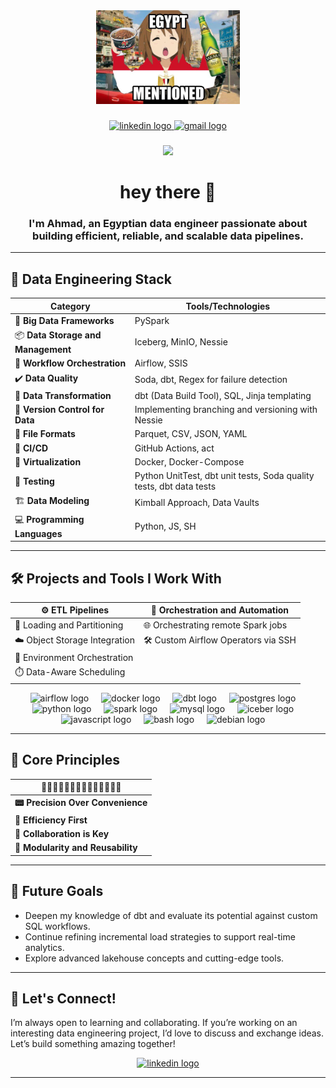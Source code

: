 <div align="center">
  <img height="150" src="https://github.com/ahmadMuhammadGd/ahmadmuhammadGd/blob/main/imgs/0f7c352a-8bba-4fb7-a739-3a091ca685af.jpeg"  />
</div>

###

<div align="center">
  <a href="https://www.linkedin.com/in/ahmadmuhammadgd/" target="_blank">
    <img src="https://img.shields.io/static/v1?message=LinkedIn&logo=linkedin&label=&color=0077B5&logoColor=white&labelColor=&style=for-the-badge" height="25" alt="linkedin logo"  />
  </a>
  <a href="ahmadmuhammadgd@gmail.com" target="_blank">
    <img src="https://img.shields.io/static/v1?message=Gmail&logo=gmail&label=&color=D14836&logoColor=white&labelColor=&style=for-the-badge" height="25" alt="gmail logo"  />
  </a>
</div>

###

<div align="center">
  <img src="https://visitor-badge.laobi.icu/badge?page_id=ahmadMuhammadGd.ahmadMuhammadGd&"  />
</div>

###
<div>
  <h1 align="center">hey there 👋</h1>

  
  <h3 align="center">
    I'm Ahmad, an Egyptian data engineer passionate about building efficient, reliable, and scalable data pipelines.
  </h3>

</div>

---

## 💼 Data Engineering Stack  

| Category                            | Tools/Technologies                                                  |  
|-------------------------------------|---------------------------------------------------------------------|  
| 🚀 **Big Data Frameworks**          | PySpark                                                             |  
| 📦 **Data Storage and Management**  | Iceberg, MinIO, Nessie                                              |  
| 🔄 **Workflow Orchestration**       | Airflow, SSIS                                                       |  
| ✔️  **Data Quality**                 | Soda, dbt, Regex for failure detection                              |  
| 🔧 **Data Transformation**          | dbt (Data Build Tool), SQL, Jinja templating                        |  
| 🔗 **Version Control for Data**     | Implementing branching and versioning with Nessie                   |  
| 📄 **File Formats**                 | Parquet, CSV, JSON, YAML                                            |  
| 🔁 **CI/CD**                        | GitHub Actions, act                                                 |  
| 🐳 **Virtualization**               | Docker, Docker-Compose                                              |  
| 🧪 **Testing**                      | Python UnitTest, dbt unit tests, Soda quality tests, dbt data tests |  
| 🏗️ **Data Modeling**                | Kimball Approach, Data Vaults                                       |  
| 💻 **Programming Languages**        | Python, JS, SH                                                      |  

---

## 🛠️ Projects and Tools I Work With  

| ⚙️ ETL Pipelines                      |   🤖 Orchestration and Automation    |
|--------------------------------------|--------------------------------------|  
|  🧊 Loading and Partitioning         |  🌐 Orchestrating remote Spark jobs  |
|   ☁️ Object Storage Integration       |  🛠️ Custom Airflow Operators via SSH |
|  🐳 Environment Orchestration        |                                      |
|  ⏱️ Data-Aware Scheduling            |                                      |



<div align="center">
    
  <img src="https://icon.icepanel.io/Technology/svg/Apache-Airflow.svg" height="40" alt="airflow logo"  />
  <img width="12" />  
  
  <img src="https://cdn.jsdelivr.net/gh/devicons/devicon/icons/docker/docker-plain-wordmark.svg" height="40" alt="docker logo"  />
  <img width="12" />

    
  <img src="https://seeklogo.com/images/D/dbt-logo-500AB0BAA7-seeklogo.com.png" height="40" alt="dbt logo"  />
  <img width="12" />
  
  <img src="https://www.vectorlogo.zone/logos/postgresql/postgresql-icon.svg" height="40" alt="postgres logo"  />
  <img width="12" />
  

  <img src="https://cdn.jsdelivr.net/gh/devicons/devicon/icons/python/python-original.svg" height="40" alt="python logo"  />
  <img width="12" />

  <img src="https://spark.apache.org/images/spark-logo-rev.svg" height="40" alt="spark logo"  />
  <img width="12" />  

  <img src="https://cdn.jsdelivr.net/gh/devicons/devicon/icons/mysql/mysql-original.svg" height="40" alt="mysql logo"  />
  <img width="12" />
    
  <img src="https://upload.wikimedia.org/wikipedia/commons/9/95/Apache_Iceberg_Logo.svg" height="40" alt="iceber logo"  />
  <img width="12" />
  
  <img src="https://cdn.jsdelivr.net/gh/devicons/devicon/icons/javascript/javascript-original.svg" height="40" alt="javascript logo"  />
  <img width="12" />
  
  <img src="https://cdn.jsdelivr.net/gh/devicons/devicon/icons/bash/bash-original.svg" height="40" alt="bash logo"  />
  <img width="12" />
  
  <img src="https://cdn.jsdelivr.net/gh/devicons/devicon/icons/debian/debian-original.svg" height="40" alt="debian logo"  />
  <img width="12" />


</div>

---

## 🧠 Core Principles  

| 👾👾👾👾👾👾👾👾👾👾👾👾👾👾      |
|----------------------------        |
| **📟 Precision Over Convenience**  | 
| **📍 Efficiency First**            | 
| **🔋 Collaboration is Key**        | 
| **🧩 Modularity and Reusability**  | 

---

## 🎯 Future Goals  
- Deepen my knowledge of dbt and evaluate its potential against custom SQL workflows.  
- Continue refining incremental load strategies to support real-time analytics.  
- Explore advanced lakehouse concepts and cutting-edge tools.  

---

## 🤝 Let's Connect!  
I’m always open to learning and collaborating. If you’re working on an interesting data engineering project, I’d love to discuss and exchange ideas. Let’s build something amazing together!

<div align="center">
  <a href="https://www.linkedin.com/in/ahmadmuhammadgd/" target="_blank">
    <img src="https://img.shields.io/static/v1?message=LinkedIn&logo=linkedin&label=&color=0077B5&logoColor=white&labelColor=&style=for-the-badge" height="25" alt="linkedin logo"  />
  </a>
</div>

------




###
